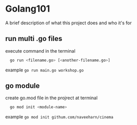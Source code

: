 # Golang101

A brief description of what this project does and who it's for

## run multi .go files
execute command in the terminal 
```bash
  go run <filename.go> [<another-filename.go>]
```
example `go run main.go workshop.go` 

## go module
create go.mod file in the projrect at terminal 
```bash
  go mod init <module-name>
```
example `go mod init githum.com/naveeharn/cinema`
